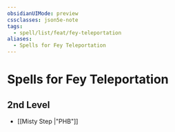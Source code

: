 ```yaml
---
obsidianUIMode: preview
cssclasses: json5e-note
tags:
  - spell/list/feat/fey-teleportation
aliases:
  - Spells for Fey Teleportation
---
```

# Spells for Fey Teleportation

## 2nd Level

- [[Misty Step \|"PHB"]]
